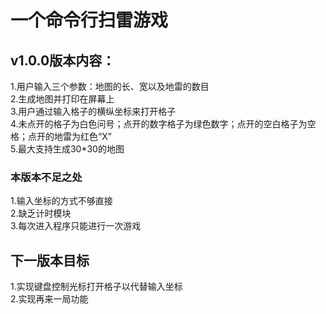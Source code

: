 # 一个命令行扫雷游戏<br>
## v1.0.0版本内容：<br>
1.用户输入三个参数：地图的长、宽以及地雷的数目<br>
2.生成地图并打印在屏幕上<br>
3.用户通过输入格子的横纵坐标来打开格子<br>
4.未点开的格子为白色问号；点开的数字格子为绿色数字；点开的空白格子为空格；点开的地雷为红色“X”<br>
5.最大支持生成30*30的地图<br>
### 本版本不足之处<br>
1.输入坐标的方式不够直接<br>
2.缺乏计时模块<br>
3.每次进入程序只能进行一次游戏<br>
## 下一版本目标<br>
1.实现键盘控制光标打开格子以代替输入坐标<br>
2.实现再来一局功能<br>
